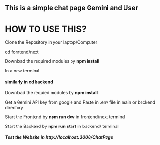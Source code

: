 ## This is a simple chat page Gemini and User

# HOW TO USE THIS?

<p> Clone the Repository in your laptop/Computer</p>

<p> cd forntend/next  </p>

<p> Download the required modules by <b>  npm install </b> </p>

<p>In a new terminal </p>

<h4>similarly in <b>cd backend </b>  </h4>

<p> Download the requied modules by  <b>  npm install </b> </p>

<p>Get a Gemini API key from google and Paste in .env file in main or backend directory </p>

<p>Start the Frontend by <b>npm run dev</b> in frontend/next terminal </p>

<p>Start the Backend by <b>npm run start</b> in backend/ terminal </p>

<h5> Test the Website in http://localhost:3000/ChatPage </h5>

